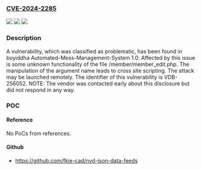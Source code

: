 ### [CVE-2024-2285](https://cve.mitre.org/cgi-bin/cvename.cgi?name=CVE-2024-2285)
![](https://img.shields.io/static/v1?label=Product&message=Automated-Mess-Management-System&color=blue)
![](https://img.shields.io/static/v1?label=Version&message=%3D%201.0%20&color=brighgreen)
![](https://img.shields.io/static/v1?label=Vulnerability&message=CWE-79%20Cross%20Site%20Scripting&color=brighgreen)

### Description

A vulnerability, which was classified as problematic, has been found in boyiddha Automated-Mess-Management-System 1.0. Affected by this issue is some unknown functionality of the file /member/member_edit.php. The manipulation of the argument name leads to cross site scripting. The attack may be launched remotely. The identifier of this vulnerability is VDB-256052. NOTE: The vendor was contacted early about this disclosure but did not respond in any way.

### POC

#### Reference
No PoCs from references.

#### Github
- https://github.com/fkie-cad/nvd-json-data-feeds

